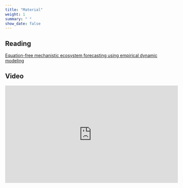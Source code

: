 ```yaml
---
title: "Material"
weight: 1
summary: " "
show_date: false
---
```


## Reading

[Equation-free mechanistic ecosystem forecasting using empirical dynamic modeling](https://doi.org/10.1073/pnas.1417063112)

## Video

<iframe width="560" height="315" src="https://www.youtube.com/embed/fevurdpiRYg" frameborder="0" allow="accelerometer; autoplay; encrypted-media; gyroscope; picture-in-picture" allowfullscreen></iframe>
